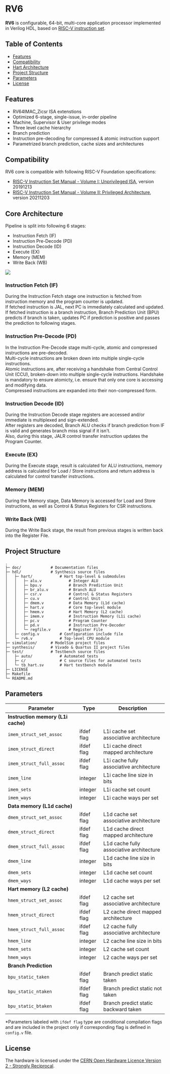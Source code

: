 # RV6
**RV6** is configurable, 64-bit, multi-core application processor implemented in Verilog HDL, based on [RISC-V instruction set](https://riscv.org).

## Table of Contents
- [Features](https://github.com/kiclu/rv6#features)
- [Compatibility](https://github.com/kiclu/rv6#compatibility)
- [Hart Architecture](https://github.com/kiclu/rv6#hart-architecture)
- [Project Structure](https://github.com/kiclu/rv6#project-structure)
- [Parameters](https://github.com/kiclu/rv6#parameters)
- [License](https://github.com/kiclu/rv6#license)

## Features
- RV64IMAC_Zicsr ISA extenstions
- Optimized 6-stage, single-issue, in-order pipeline
- Machine, Supervisor & User privilege modes
- Three level cache hierarchy
- Branch prediction
- Instruction pre-decoding for compressed & atomic instruction support
- Parametrized branch prediction, cache sizes and architectures

## Compatibility
RV6 core is compatible with following RISC-V Foundation specifications:
- [RISC-V Instruction Set Manual - Volume I: Unprivileged ISA](https://github.com/kiclu/rv6/blob/master/doc/riscv-unprivileged-isa.pdf), version 20191213
- [RISC-V Instruction Set Manual - Volume II: Privileged Architecture](https://github.com/kiclu/rv6/blob/master/doc/riscv-privileged-isa.pdf), version 20211203

## Core Architecture
Pipeline is split into following 6 stages:
- Instruction Fetch (IF)
- Instruction Pre-Decode (PD)
- Instruction Decode (ID)
- Execute (EX)
- Memory (MEM)
- Write Back (WB)

<img src="./doc/hart-schematic.png">

### Instruction Fetch (IF)
During the Instruction Fetch stage one instruction is fetched from instruction memory and the program counter is updated.<br>
If fetched instruction is JAL, next PC is immediately calculated and updated.<br>
If fetched instruction is a branch instruction, Branch Prediction Unit (BPU) predicts if branch is taken, updates PC if prediction is positive and passes the prediction to following stages.

### Instruction Pre-Decode (PD)
In the Instruction Pre-Decode stage multi-cycle, atomic and compressed instructions are pre-decoded.<br>
Multi-cycle instructions are broken down into multiple single-cycle instructions.<br>
Atomic instructions are, after receiving a handshake from Central Control Unit (CCU), broken-down into multiple single-cycle instructions.
Handshake is mandatory to ensure atomicty, i.e. ensure that only one core is accessing and modifying data.<br>
Compressed instructions are expanded into their non-compressed form.

### Instruction Decode (ID)
During the Instruction Decode stage registers are accessed and/or immediate is multiplexed and sign-extended.<br>
After registers are decoded, Branch ALU checks if branch prediction from IF is valid and generates branch miss signal if it isn't.<br>
Also, during this stage, JALR control transfer instruction updates the Program Counter.

### Execute (EX)
During the Execute stage, result is calculated for ALU instructions, memory address is calculated for Load / Store instructions and
return address is calculated for control transfer instructions.

### Memory (MEM)
During the Memory stage, Data Memory is accessed for Load and Store instructions, as well as Control & Status Registers for CSR instructions.

### Write Back (WB)
During the Write Back stage, the result from previous stages is written back into the Register File.

## Project Structure
```
.
├─ doc/             # Documentation files
├─ hdl/             # Synthesis source files
│   ├─ hart/            # Hart top-level & submodules
│   │   ├─ alu.v            # Integer ALU
│   │   ├─ bpu.v            # Branch Prediction Unit
│   │   ├─ br_alu.v         # Branch ALU
│   │   ├─ csr.v            # Control & Status Registers
│   │   ├─ cu.v             # Control Unit
│   │   ├─ dmem.v           # Data Memory (L1d cache)
│   │   ├─ hart.v           # Core top-level module
│   │   ├─ hmem.v           # Hart Memory (L2 cache)
│   │   ├─ imem.v           # Instruction Memory (L1i cache)
│   │   ├─ pc.v             # Program Counter
│   │   ├─ pd.v             # Instruction Pre-Decoder
│   │   └─ regfile.v        # Register File
│   ├─ config.v         # Configuration include file
│   └─ rv6.v            # Top-level CPU module
├─ simulation/      # ModelSim project files
├─ synthesis/       # Vivado & Quartus II project files
├─ test/            # Testbench source files
│   ├─ auto/            # Automated tests
│   ├─ c/               # C source files for automated tests
│   └─ tb_hart.sv       # Hart testbench module
├─ LICENSE
├─ Makefile
└─ README.md
```

## Parameters
| Parameter                                                             	  | Type    	    | Description                                      	|
|---------------------------------------------------------------------------|---------------|---------------------------------------------------|
|  **Instruction memory (L1i cache)**                                       |               |                                                   |
| `imem_struct_set_assoc`  	                                                | ifdef flag    | L1i cache set associative architecture          	|
| `imem_struct_direct`                                                      | ifdef flag    | L1i cache direct mapped architecture              |
| `imem_struct_full_assoc`                                                  | ifdef flag    | L1i cache fully associative architecture          |
| `imem_line`                                                           	  | integer 	    | L1i cache line size in bits 	                    |
| `imem_sets`                                                           	  | integer 	    | L1i cache set count         	                    |
| `imem_ways`                                                           	  | integer 	    | L1i cache ways per set      	                    |
| **Data memory (L1d cache)**                                               |               |                                                   |
| `dmem_struct_set_assoc`  	                                                | ifdef flag    | L1d cache set associative architecture          	|
| `dmem_struct_direct`                                                      | ifdef flag    | L1d cache direct mapped architecture              |
| `dmem_struct_full_assoc`                                                  | ifdef flag    | L1d cache fully associative architecture          |
| `dmem_line`                                                           	  | integer 	    | L1d cache line size in bits 	                    |
| `dmem_sets`                                                           	  | integer 	    | L1d cache set count         	                    |
| `dmem_ways`                                                           	  | integer 	    | L1d cache ways per set      	                    |
| **Hart memory (L2 cache)**                                                |               |                                                   |
| `hmem_struct_set_assoc`  	                                                | ifdef flag    | L2 cache set associative architecture          	  |
| `hmem_struct_direct`                                                      | ifdef flag    | L2 cache direct mapped architecture               |
| `hmem_struct_full_assoc`                                                  | ifdef flag    | L2 cache fully associative architecture           |
| `hmem_line`                                                           	  | integer 	    | L2 cache line size in bits 	                      |
| `hmem_sets`                                                           	  | integer 	    | L2 cache set count         	                      |
| `hmem_ways`                                                           	  | integer 	    | L2 cache ways per set      	                      |
| **Branch Prediction**                                                     |               |                                                   |
| `bpu_static_taken`                                                        | ifdef flag    | Branch predict static taken                       |
| `bpu_static_ntaken`                                                       | ifdef flag    | Branch predict static not taken                   |
| `bpu_static_btaken`                                                       | ifdef flag    | Branch predict static backward taken              |

*Parameters labeled with `ifdef flag` type are conditional compilation flags and are included in the project only if corresponding flag is defined in `config.v` file.

## License
The hardware is licensed under the [CERN Open Hardware Licence Version 2 - Strongly Reciprocal](https://ohwr.org/cern_ohl_s_v2.txt).

